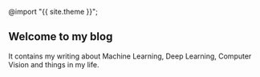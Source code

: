 @import "{{ site.theme }}";
## Welcome to my blog
 It contains my writing about Machine Learning, Deep Learning, Computer Vision and things in my life.
